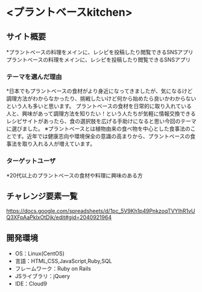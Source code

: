 # <プラントベースkitchen>

## サイト概要
*プラントベースの料理をメインに、レシピを投稿したり閲覧できるSNSアプリプラントベースの料理をメインに、レシピを投稿したり閲覧できるSNSアプリ

### テーマを選んだ理由
*日本でもプラントベースの食材がより身近になってきましたが、気になるけど調理方法がわからなかったり、挑戦したいけど何から始めたら良いかわからないという人も多いと思います。
プラントベースの食材を日常的に取り入れている人と、興味があって調理方法を知りたい！という人たちが気軽に情報交換できるレシピサイトがあったら、食の選択肢を広げる手助けになると思い今回のテーマに選びました。
※プラントベースとは植物由来の食べ物を中心とした食事法のことです。近年では健康志向や環境保全の意識の高まりから、プラントベースの食事法を取り入れる人が増えています。

### ターゲットユーザ
*20代以上のプラントベースの食材や料理に興味のある方

## チャレンジ要素一覧
<https://docs.google.com/spreadsheets/d/1pc_5V9Kh1p49PnkzoqTVYlhR1vUQ3XFpAaPklxOtDik/edit#gid=2040921964>

## 開発環境
- OS：Linux(CentOS)
- 言語：HTML,CSS,JavaScript,Ruby,SQL
- フレームワーク：Ruby on Rails
- JSライブラリ：jQuery
- IDE：Cloud9
